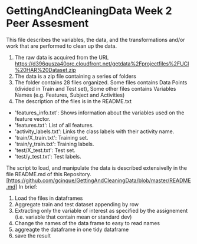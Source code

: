 # GettingAndCleaningData Week 2 Peer Assesment
This file describes the variables, the data, and the transformations and/or work that are performed to clean up the data.

1. The raw data is acquired from the URL https://d396qusza40orc.cloudfront.net/getdata%2Fprojectfiles%2FUCI%20HAR%20Dataset.zip
2. The data is a zip file containing a series of folders
3. The folder contains 28 files organized. Some files contains Data Points (divided in Train and Test set), Some other files contains Variables Names (e.g. Features, Subject and Activities) 
4. The description of the files is in the README.txt
- 'features_info.txt': Shows information about the variables used on the feature vector.
- 'features.txt': List of all features.
- 'activity_labels.txt': Links the class labels with their activity name.
- 'train/X_train.txt': Training set.
- 'train/y_train.txt': Training labels.
- 'test/X_test.txt': Test set.
- 'test/y_test.txt': Test labels.

The script to load, and manipulate the data is described extensivelly in the file README.md of this Repository.
[https://github.com/gcinque/GettingAndCleaningData/blob/master/README.md]
In brief:
1. Load the files in dataframes
2. Aggregate train and test dataset appending by row
3. Extracting only the variable of interest as specified by the assignement (i.e. variable that contain mean or standard dev)
4. Change the names of the data frame to easy to read names
5. aggreagte the dataframe in one tidy dataframe
6. save the result


